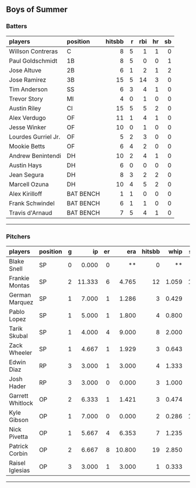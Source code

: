 ## Boys of Summer

### Batters

 
|players             |position  | hitsbb|  r| rbi| hr| sb| 
|:-------------------|:---------|------:|--:|---:|--:|--:| 
|Willson Contreras   |C         |      8|  5|   1|  1|  0| 
|Paul Goldschmidt    |1B        |      8|  5|   0|  0|  1| 
|Jose Altuve         |2B        |      6|  1|   2|  1|  2| 
|Jose Ramirez        |3B        |     15|  5|  14|  3|  0| 
|Tim Anderson        |SS        |      6|  3|   4|  1|  0| 
|Trevor Story        |MI        |      4|  0|   1|  0|  0| 
|Austin Riley        |CI        |     15|  5|   5|  2|  0| 
|Alex Verdugo        |OF        |     11|  1|   4|  1|  0| 
|Jesse Winker        |OF        |     10|  0|   1|  0|  0| 
|Lourdes Gurriel Jr. |OF        |      5|  2|   3|  0|  0| 
|Mookie Betts        |OF        |      6|  4|   2|  0|  0| 
|Andrew Benintendi   |DH        |     10|  2|   4|  1|  0| 
|Austin Hays         |DH        |      6|  0|   0|  0|  0| 
|Jean Segura         |DH        |      8|  3|   2|  2|  0| 
|Marcell Ozuna       |DH        |     10|  4|   5|  2|  0| 
|Alex Kirilloff      |BAT BENCH |      1|  1|   0|  0|  0| 
|Frank Schwindel     |BAT BENCH |      6|  1|   1|  0|  0| 
|Travis d'Arnaud     |BAT BENCH |      7|  5|   4|  1|  0| 


* * *

### Pitchers

 
|players          |position |  g|     ip| er|    era| hitsbb|  whip| so|  w| sv| 
|:----------------|:--------|--:|------:|--:|------:|------:|-----:|--:|--:|--:| 
|Blake Snell      |SP       |  0|  0.000|  0|     **|      0|    **|  0|  0|  0| 
|Frankie Montas   |SP       |  2| 11.333|  6|  4.765|     12| 1.059| 12|  1|  0| 
|German Marquez   |SP       |  1|  7.000|  1|  1.286|      3| 0.429|  5|  0|  0| 
|Pablo Lopez      |SP       |  1|  5.000|  1|  1.800|      4| 0.800|  6|  0|  0| 
|Tarik Skubal     |SP       |  1|  4.000|  4|  9.000|      8| 2.000|  3|  0|  0| 
|Zack Wheeler     |SP       |  1|  4.667|  1|  1.929|      3| 0.643|  3|  0|  0| 
|Edwin Diaz       |RP       |  3|  3.000|  1|  3.000|      4| 1.333|  5|  0|  1| 
|Josh Hader       |RP       |  3|  3.000|  0|  0.000|      3| 1.000|  4|  0|  3| 
|Garrett Whitlock |OP       |  2|  6.333|  1|  1.421|      3| 0.474|  6|  1|  0| 
|Kyle Gibson      |OP       |  1|  7.000|  0|  0.000|      2| 0.286| 10|  1|  0| 
|Nick Pivetta     |OP       |  1|  5.667|  4|  6.353|      7| 1.235|  4|  0|  0| 
|Patrick Corbin   |OP       |  2|  6.667|  8| 10.800|     19| 2.850|  7|  0|  0| 
|Raisel Iglesias  |OP       |  3|  3.000|  1|  3.000|      1| 0.333|  2|  1|  1| 


* * *


